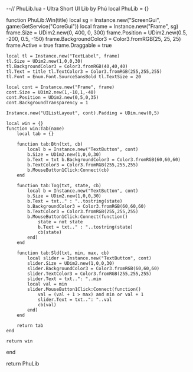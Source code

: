 --// PhuLib.lua - Ultra Short UI Lib by Phú
local PhuLib = {}

function PhuLib:Win(title)
    local sg = Instance.new("ScreenGui", game:GetService("CoreGui"))
    local frame = Instance.new("Frame", sg)
    frame.Size = UDim2.new(0, 400, 0, 300)
    frame.Position = UDim2.new(0.5, -200, 0.5, -150)
    frame.BackgroundColor3 = Color3.fromRGB(25, 25, 25)
    frame.Active = true frame.Draggable = true

    local tl = Instance.new("TextLabel", frame)
    tl.Size = UDim2.new(1,0,0,30)
    tl.BackgroundColor3 = Color3.fromRGB(40,40,40)
    tl.Text = title tl.TextColor3 = Color3.fromRGB(255,255,255)
    tl.Font = Enum.Font.SourceSansBold tl.TextSize = 20

    local cont = Instance.new("Frame", frame)
    cont.Size = UDim2.new(1,-10,1,-40)
    cont.Position = UDim2.new(0,5,0,35)
    cont.BackgroundTransparency = 1

    Instance.new("UIListLayout", cont).Padding = UDim.new(0,5)

    local win = {}
    function win:Tab(name)
        local tab = {}

        function tab:Btn(txt, cb)
            local b = Instance.new("TextButton", cont)
            b.Size = UDim2.new(1,0,0,30)
            b.Text = txt b.BackgroundColor3 = Color3.fromRGB(60,60,60)
            b.TextColor3 = Color3.fromRGB(255,255,255)
            b.MouseButton1Click:Connect(cb)
        end

        function tab:Tog(txt, state, cb)
            local b = Instance.new("TextButton", cont)
            b.Size = UDim2.new(1,0,0,30)
            b.Text = txt.." : "..tostring(state)
            b.BackgroundColor3 = Color3.fromRGB(60,60,60)
            b.TextColor3 = Color3.fromRGB(255,255,255)
            b.MouseButton1Click:Connect(function()
                state = not state
                b.Text = txt.." : "..tostring(state)
                cb(state)
            end)
        end

        function tab:Sld(txt, min, max, cb)
            local slider = Instance.new("TextButton", cont)
            slider.Size = UDim2.new(1,0,0,30)
            slider.BackgroundColor3 = Color3.fromRGB(60,60,60)
            slider.TextColor3 = Color3.fromRGB(255,255,255)
            slider.Text = txt..": "..min
            local val = min
            slider.MouseButton1Click:Connect(function()
                val = (val + 1 > max) and min or val + 1
                slider.Text = txt..": "..val
                cb(val)
            end)
        end

        return tab
    end

    return win
end

return PhuLib
